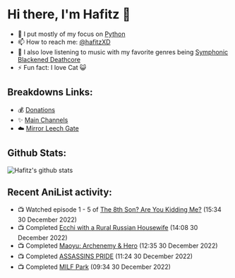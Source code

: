 # Hi there, I'm Hafitz 👋
- 🐍 I put mostly of my focus on [Python](https://python.org)
- 📫 How to reach me: [@hafitzXD](https://t.me/hafitzXD)
- 🎵 I also love listening to music with my favorite genres being [Symphonic Blackened Deathcore](https://youtu.be/qyYmS_iBcy4)
- ⚡ Fun fact: I love Cat 😺

## Breakdowns Links:
- 💰 [Donations](https://t.me/TheBreakdowns/2)
- ✨ [Main Channels](https://t.me/TheBreakdowns)
- ☁️ [Mirror Leech Gate](https://t.me/BreakdownsGate)

## Github Stats:
![Hafitz's github stats](https://github-readme-stats.vercel.app/api?username=breakdowns&show_icons=true&count_private=true&bg_color=00000000&text_color=777)

## Recent AniList activity:
<!-- ANILIST_ACTIVITY:start -->

-   📺 Watched episode 1 - 5 of [The 8th Son? Are You Kidding Me?](https://anilist.co/anime/106319) (15:34 30 December 2022)
-   📺 Completed [Ecchi with a Rural Russian Housewife](https://anilist.co/anime/100003) (14:08 30 December 2022)
-   📺 Completed [Maoyu: Archenemy & Hero](https://anilist.co/anime/14833) (12:35 30 December 2022)
-   📺 Completed [ASSASSINS PRIDE](https://anilist.co/anime/104722) (11:24 30 December 2022)
-   📺 Completed [MILF Park](https://anilist.co/anime/100288) (09:34 30 December 2022)

<!-- ANILIST_ACTIVITY:end -->
